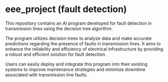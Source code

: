 # eee_project (fault detection)
This repository contains an AI program developed for fault detection in transmission lines using the decision tree algorithm.

The program utilizes decision trees to analyze data and make accurate predictions regarding the presence of faults in transmission lines. It aims to enhance the reliability and efficiency of electrical infrastructure by providing a robust and efficient solution for fault detection.

Users can easily deploy and integrate this program into their existing systems to improve maintenance strategies and minimize downtime associated with transmission line faults.
